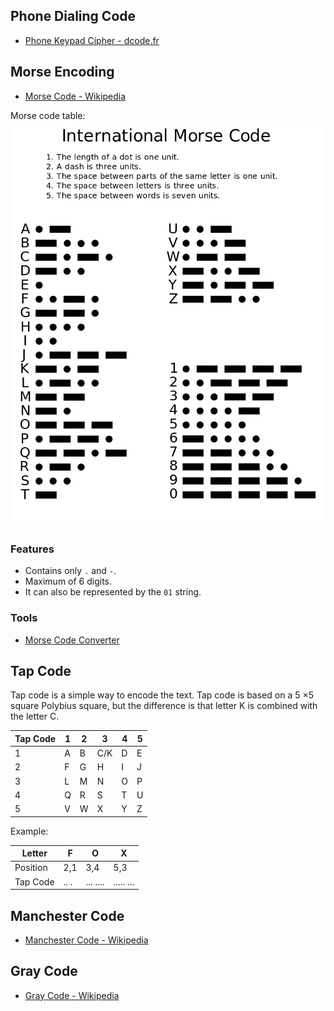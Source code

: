 ## Phone Dialing Code


- [Phone Keypad Cipher - dcode.fr](https://www.dcode.fr/phone-keypad-cipher)


## Morse Encoding


- [Morse Code - Wikipedia](https://en.wikipedia.org/wiki/Morse_code)

Morse code table:
![Morse Code - Wikipedia](./figure/morse.png)


### Features


- Contains only `.` and `-`.
- Maximum of 6 digits.
- It can also be represented by the `01` string.


### Tools


- [Morse Code Converter](https://morsecode.world/international/translator.html)


## Tap Code


Tap code is a simple way to encode the text. Tap code is based on a 5 ×5 square Polybius square, but the difference is that letter K is combined with the letter C.


|Tap Code|1|2|3|4|5|
|--|--|--|--|--|--|
|1|A|B|C/K|D|E|
|2|F|G|H|I|J|
|3|L|M|N|O|P|
|4|Q|R|S|T|U|
|5|V|W|X|Y|Z|

Example:

|Letter|F|O|X|
|--|--|--|--|
|Position|2,1|3,4|5,3|
|Tap Code|.. .|... ....|..... ...|


## Manchester Code


- [Manchester Code - Wikipedia](https://en.wikipedia.org/wiki/Manchester_code)


## Gray Code


- [Gray Code - Wikipedia](https://en.wikipedia.org/wiki/Gray_code)
